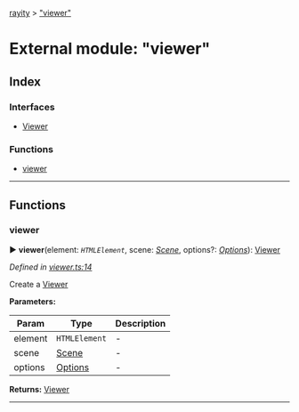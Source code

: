 [rayity](../README.md) > ["viewer"](../modules/_viewer_.md)



# External module: "viewer"

## Index

### Interfaces

* [Viewer](../interfaces/_viewer_.viewer.md)


### Functions

* [viewer](_viewer_.md#viewer-1)



---
## Functions
<a id="viewer-1"></a>

###  viewer

► **viewer**(element: *`HTMLElement`*, scene: *[Scene](../interfaces/_scene_.scene.md)*, options?: *[Options](../interfaces/_options_.options.md)*): [Viewer](../interfaces/_viewer_.viewer.md)




*Defined in [viewer.ts:14](https://github.com/gribbet/rayity/blob/3875d6f/src/viewer.ts#L14)*



Create a [Viewer](../interfaces/_viewer_.viewer.md)


**Parameters:**

| Param | Type | Description |
| ------ | ------ | ------ |
| element | `HTMLElement`   |  - |
| scene | [Scene](../interfaces/_scene_.scene.md)   |  - |
| options | [Options](../interfaces/_options_.options.md)   |  - |





**Returns:** [Viewer](../interfaces/_viewer_.viewer.md)





___


